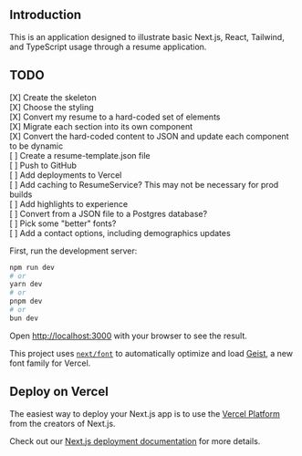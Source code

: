 ## Introduction

This is an application designed to illustrate basic Next.js, React, Tailwind, and TypeScript usage through a resume application.

## TODO
[X] Create the skeleton  
[X] Choose the styling  
[X] Convert my resume to a hard-coded set of elements  
[X] Migrate each section into its own component  
[X] Convert the hard-coded content to JSON and update each component to be dynamic  
[ ] Create a resume-template.json file  
[ ] Push to GitHub  
[ ] Add deployments to Vercel  
[ ] Add caching to ResumeService? This may not be necessary for prod builds  
[ ] Add highlights to experience  
[ ] Convert from a JSON file to a Postgres database?  
[ ] Pick some "better" fonts?  
[ ] Add a contact options, including demographics updates  

First, run the development server:

```bash
npm run dev
# or
yarn dev
# or
pnpm dev
# or
bun dev
```

Open [http://localhost:3000](http://localhost:3000) with your browser to see the result.

This project uses [`next/font`](https://nextjs.org/docs/app/building-your-application/optimizing/fonts) to automatically optimize and load [Geist](https://vercel.com/font), a new font family for Vercel.

## Deploy on Vercel

The easiest way to deploy your Next.js app is to use the [Vercel Platform](https://vercel.com/new?utm_medium=default-template&filter=next.js&utm_source=create-next-app&utm_campaign=create-next-app-readme) from the creators of Next.js.

Check out our [Next.js deployment documentation](https://nextjs.org/docs/app/building-your-application/deploying) for more details.
